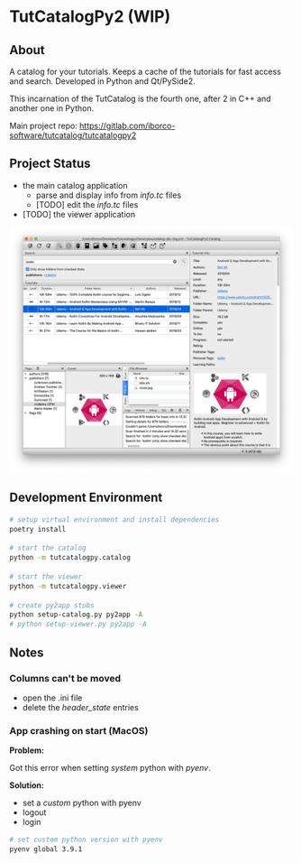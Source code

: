 # TutCatalogPy2 (WIP)

## About

A catalog for your tutorials. Keeps a cache of the tutorials for fast access and search. Developed in Python and Qt/PySide2.

This incarnation of the TutCatalog is the fourth one, after 2 in C++ and another one in Python.

Main project repo: https://gitlab.com/iborco-software/tutcatalog/tutcatalogpy2

## Project Status

* the main catalog application
  * parse and display info from _info.tc_ files
  * [TODO] edit the _info.tc_ files
* [TODO] the viewer application

![main page](docs/main.png)

## Development Environment

```bash
# setup virtual environment and install dependencies
poetry install

# start the catalog
python -m tutcatalogpy.catalog

# start the viewer
python -m tutcatalogpy.viewer

# create py2app stubs
python setup-catalog.py py2app -A
# python setup-viewer.py py2app -A
```

## Notes

### Columns can't be moved

* open the .ini file
* delete the _header_state_ entries

### App crashing on start (MacOS)

**Problem:**

Got this error when setting _system_ python with _pyenv_.

**Solution:**

* set a _custom_ python with pyenv
* logout
* login

```bash
# set custom python version with pyenv
pyenv global 3.9.1
```
